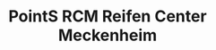 ---
title: "PointS RCM Reifen Center Meckenheim"
url: /meckenheim/points-rcm-reifen-center-meckenheim/
shop: Autowerkstatt
---